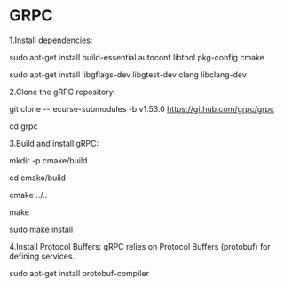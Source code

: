 # GRPC

1.Install dependencies:

sudo apt-get install build-essential autoconf libtool pkg-config cmake

sudo apt-get install libgflags-dev libgtest-dev clang libclang-dev

2.Clone the gRPC repository:

git clone --recurse-submodules -b v1.53.0 https://github.com/grpc/grpc

cd grpc

3.Build and install gRPC:

mkdir -p cmake/build

cd cmake/build

cmake ../..

make

sudo make install

4.Install Protocol Buffers: gRPC relies on Protocol Buffers (protobuf) for defining services.

sudo apt-get install protobuf-compiler
